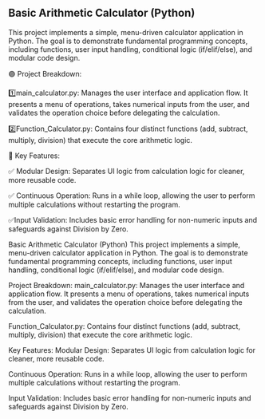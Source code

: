 Basic Arithmetic Calculator (Python)
-----------------------------------------------------------------------------------
This project implements a simple, menu-driven calculator application in Python. The goal is to demonstrate fundamental programming concepts, including functions, user input handling, conditional logic (if/elif/else), and modular code design.

🟣 Project Breakdown:

  1️⃣main_calculator.py: Manages the user interface and application flow. It presents a menu of operations, takes numerical inputs from the user, and validates the operation choice before delegating the calculation.
  
  2️⃣Function_Calculator.py: Contains four distinct functions (add, subtract, multiply, division) that execute the core arithmetic logic.

🔵 Key Features:

  ✅ Modular Design: Separates UI logic from calculation logic for cleaner, more reusable code.

  ✅ Continuous Operation: Runs in a while loop, allowing the user to perform multiple calculations without restarting the program.

  ✅Input Validation: Includes basic error handling for non-numeric inputs and safeguards against Division by Zero.

Basic Arithmetic Calculator (Python)
This project implements a simple, menu-driven calculator application in Python. The goal is to demonstrate fundamental programming concepts, including functions, user input handling, conditional logic (if/elif/else), and modular code design.

Project Breakdown:
main_calculator.py: Manages the user interface and application flow. It presents a menu of operations, takes numerical inputs from the user, and validates the operation choice before delegating the calculation.

Function_Calculator.py: Contains four distinct functions (add, subtract, multiply, division) that execute the core arithmetic logic.

Key Features:
Modular Design: Separates UI logic from calculation logic for cleaner, more reusable code.

Continuous Operation: Runs in a while loop, allowing the user to perform multiple calculations without restarting the program.

Input Validation: Includes basic error handling for non-numeric inputs and safeguards against Division by Zero.
